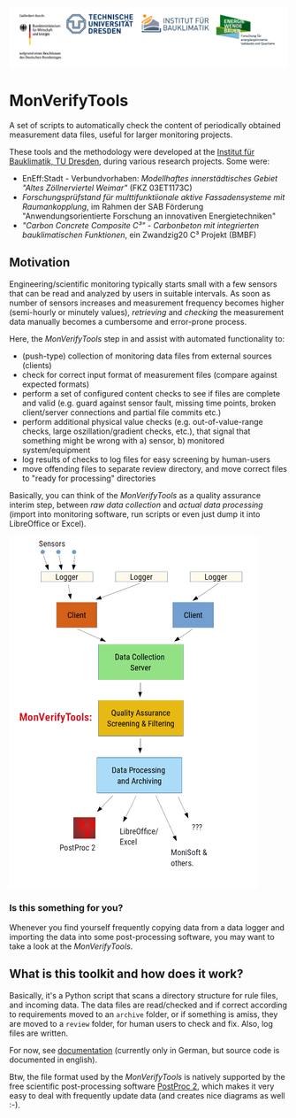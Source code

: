 ![Logos](doc/Logos.svg)

# MonVerifyTools

A set of scripts to automatically check the content of periodically obtained measurement data files, useful for larger monitoring projects.

These tools and the methodology were developed at the [Institut für Bauklimatik, TU Dresden](https://tu-dresden.de/bu/architektur/ibk), during various research projects. Some were:

- EnEff:Stadt - Verbundvorhaben: *Modellhaftes innerstädtisches Gebiet "Altes Zöllnerviertel Weimar"* (FKZ 03ET1173C)
- *Forschungsprüfstand für multtifunktiionale aktive Fassadensysteme mit Raumankopplung*, im Rahmen der SAB Förderung "Anwendungsorientierte Forschung an innovativen Energietechniken"
- *"Carbon Concrete Composite C³" - Carbonbeton mit integrierten bauklimatischen Funktionen*, ein Zwandzig20 C³ Projekt (BMBF)


## Motivation

Engineering/scientific monitoring typically starts small with a few sensors that can be read and analyzed by users in suitable intervals. 
As soon as number of sensors increases and measurement frequency becomes higher (semi-hourly or minutely values), *retrieving* and *checking* the measurement data manually becomes a cumbersome and error-prone process.

Here, the *MonVerifyTools* step in and assist with automated functionality to:

- (push-type) collection of monitoring data files from external sources (clients)
- check for correct input format of measurement files (compare against expected formats)
- perform a set of configured content checks to see if files are complete and valid (e.g. guard against sensor fault, missing time points, broken client/server connections and partial file commits etc.)
- perform additional physical value checks (e.g. out-of-value-range checks, large oszillation/gradient checks, etc.), that signal that something might be wrong with a) sensor, b) monitored system/equipment
- log results of checks to log files for easy screening by human-users
- move offending files to separate review directory, and move correct files to "ready for processing" directories

Basically, you can think of the *MonVerifyTools* as a quality assurance interim step, between *raw data collection* and *actual data processing* (import into monitoring software, run scripts or even just dump it into LibreOffice or Excel).

![Overview](doc/Overview.png)

### Is this something for you?

Whenever you find yourself frequently copying data from a data logger and importing the data into some post-processing software, you may want to take a look at the *MonVerifyTools*.

## What is this toolkit and how does it work?

Basically, it's a Python script that scans a directory structure for rule files, and incoming data. The data files are read/checked and if correct according to requirements moved to an `archive` folder, or if something is amiss, they are moved to a `review` folder, for human users to check and fix. Also, log files are written.

For now, see [documentation](doc/MonVerifyTools_Dokumentation.pdf) (currently only in German, but source code is documented in english).

Btw, the file format used by the *MonVerifyTools* is natively supported by the free scientific post-processing software [PostProc 2](https://bauklimatik-dresden.de/postproc/index.php), which makes it very easy to deal with frequently update data (and creates nice diagrams as well :-).
